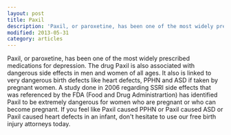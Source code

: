 ```yaml
---
layout: post
title: Paxil
description: 'Paxil, or paroxetine, has been one of the most widely prescribed medications for depression.'
modified: 2013-05-31
category: articles
---
```


Paxil, or paroxetine, has been one of the most widely prescribed medications for depression.  The drug Paxil is also associated with dangerous side effects in men and women of all ages.  It also is linked to very dangerous birth defects like heart defects, PPHN and ASD if taken by pregnant women. A study done in 2006 regarding SSRI side effects that was referenced by the FDA (Food and Drug Administrartion) has identified Paxil to be extremely dangerous for women who are pregnant or who can become pregnant. If you feel like Paxil caused PPHN or Paxil caused ASD or Paxil caused heart defects in an infant, don't hesitate to use our free birth injury attorneys today.